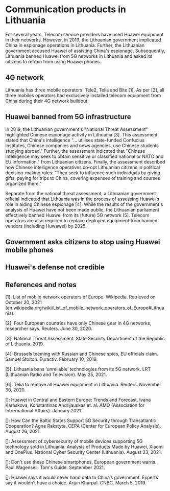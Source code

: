 # Communication products in Lithuania
For several years, Telecom service providers have used Huawei equipment in their networks. 
However, in 2019, the Lithuanian government implicated China in espionage operations in Lithuania.
Further, the Lithuanian government accused Huawei of assisting China's espionage.
Subsequently, Lithuania banned Huawei from 5G networks in Lithuania and asked its citizens to refrain from using Huawei phones.

## 4G network
Lithuania has three mobile operators: Tele2, Telia and Bite \[1\].
As per \[2\], all three mobiles operators had exclusively installed telecom equipment from China during their 4G network buildout.

## Huawei banned from 5G infrastructure
In 2019, the Lithuanian government's "National Threat Assessment" highlighted Chinese espionage activity in Lithuania \[3\].
This assessment stated that China's intelligence "...  utilises state-funded Confucius Institutes, Chinese companies and news agencies, use Chinese students studying abroad."
Further, the assessment indicated that "Chinese intelligence may seek to obtain sensitive or classified national or NATO and EU information." from Lithuanian citizens.
Finally, the assessment described how Chinese intelligence operatives co-opt Lithuanian citizens in political decision-making roles: "They seek to influence such individuals by giving gifts, paying for trips to China, covering expenses of training and courses organized there."

Separate from the national threat assessment, a Lithuanian government official indicated that Lithuania was in the process of assessing Huawei's role in aiding Chinese espionage \[4\].
While the results of the government's analysis of Huawei have not been made public, the Lithuanian parliament effectively banned Huawei from its (future) 5G network \[5\].
Telecom operators are also required to replace deployed equipment from banned vendors (including Huwawei) by 2025.

## Government asks citizens to stop using Huawei mobile phones

## Huawei's defense not credible

## References and notes
\[1\]: List of mobile network operators of Europe. Wikipedia. Retrieved on October 20, 2021 (en.wikipedia.org/wiki/List_of_mobile_network_operators_of_Europe#Lithuania).

\[2\]: Four European countries have only Chinese gear in 4G networks, researcher says. Reuters. June 30, 2020.

\[3\]: National Threat Assessment. State Security Department of the Republic of Lithuania. 2019.

\[4\]: Brussels teeming with Russian and Chinese spies, EU officials claim. Samuel Stolton. Euractiv. February 10, 2019.

\[5\]: Lithuania bans ‘unreliable’ technologies from its 5G network. LRT (Lithuanian Radio and Television). May 25, 2021.

\[6\]: Telia to remove all Huawei equipment in Lithuania. Reuters. November 30, 2020.

\[\]: Huawei in Central and Eastern Europe: Trends and Forecast. Ivana Karaskova, Konstantinas Andrijauskas et. al. AMO (Association for Intrernational Affairs). January 2021.

\[\]: How Can the Baltic States Support 5G Security through Transatlantic Cooperation? Agne Rakstyte. CEPA (Center for European Policy Analysis). August 26, 2021.

\[\]: Assessment of cybersecurity of mobile devices supporting 5G technology sold in Lithuania: Analysis of Products Made by Huawei, Xiaomi and OnePlus. National Cyber Security Center (Lithuania). August 23, 2021.

\[\]: Don't use these Chinese smartphones, European government warns. Paul Wagenseil. Tom's Guide. September 2021. 

\[\]: Huawei says it would never hand data to China’s government. Experts say it wouldn’t have a choice. Arjun Kharpal. CNBC. March 5, 2019.